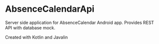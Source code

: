 # AbsenceCalendarApi

Server side application for AbsenceCalendar Android app. Provides REST API with database mock.

Created with Kotlin and Javalin
